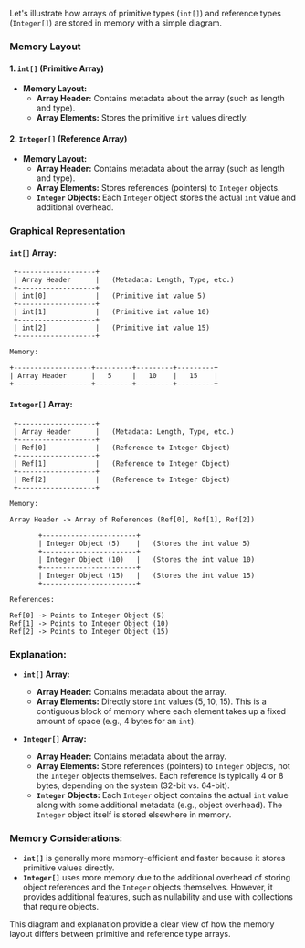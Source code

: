 Let's illustrate how arrays of primitive types (`int[]`) and reference types (`Integer[]`) are stored in memory with a simple diagram. 

### **Memory Layout**

#### **1. `int[]` (Primitive Array)**
- **Memory Layout:**
  - **Array Header:** Contains metadata about the array (such as length and type).
  - **Array Elements:** Stores the primitive `int` values directly.

#### **2. `Integer[]` (Reference Array)**
- **Memory Layout:**
  - **Array Header:** Contains metadata about the array (such as length and type).
  - **Array Elements:** Stores references (pointers) to `Integer` objects.
  - **`Integer` Objects:** Each `Integer` object stores the actual `int` value and additional overhead.

### **Graphical Representation**

#### **`int[]` Array:**

```
 +-------------------+
 | Array Header      |   (Metadata: Length, Type, etc.)
 +-------------------+
 | int[0]            |   (Primitive int value 5)
 +-------------------+
 | int[1]            |   (Primitive int value 10)
 +-------------------+
 | int[2]            |   (Primitive int value 15)
 +-------------------+

Memory:

+-------------------+---------+---------+---------+
| Array Header      |   5     |   10    |   15    |
+-------------------+---------+---------+---------+
```

#### **`Integer[]` Array:**

```
 +-------------------+
 | Array Header      |   (Metadata: Length, Type, etc.)
 +-------------------+
 | Ref[0]            |   (Reference to Integer Object)
 +-------------------+
 | Ref[1]            |   (Reference to Integer Object)
 +-------------------+
 | Ref[2]            |   (Reference to Integer Object)
 +-------------------+

Memory:

Array Header -> Array of References (Ref[0], Ref[1], Ref[2])

       +-----------------------+
       | Integer Object (5)    |   (Stores the int value 5)
       +-----------------------+
       | Integer Object (10)   |   (Stores the int value 10)
       +-----------------------+
       | Integer Object (15)   |   (Stores the int value 15)
       +-----------------------+

References:

Ref[0] -> Points to Integer Object (5)
Ref[1] -> Points to Integer Object (10)
Ref[2] -> Points to Integer Object (15)
```

### **Explanation:**

- **`int[]` Array:**
  - **Array Header:** Contains metadata about the array.
  - **Array Elements:** Directly store `int` values (5, 10, 15). This is a contiguous block of memory where each element takes up a fixed amount of space (e.g., 4 bytes for an `int`).

- **`Integer[]` Array:**
  - **Array Header:** Contains metadata about the array.
  - **Array Elements:** Store references (pointers) to `Integer` objects, not the `Integer` objects themselves. Each reference is typically 4 or 8 bytes, depending on the system (32-bit vs. 64-bit).
  - **`Integer` Objects:** Each `Integer` object contains the actual `int` value along with some additional metadata (e.g., object overhead). The `Integer` object itself is stored elsewhere in memory.

### **Memory Considerations:**
- **`int[]`** is generally more memory-efficient and faster because it stores primitive values directly.
- **`Integer[]`** uses more memory due to the additional overhead of storing object references and the `Integer` objects themselves. However, it provides additional features, such as nullability and use with collections that require objects.

This diagram and explanation provide a clear view of how the memory layout differs between primitive and reference type arrays.